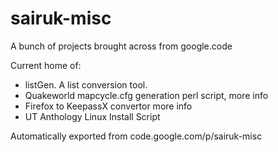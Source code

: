 # sairuk-misc
A bunch of projects brought across from google.code

Current home of:
  * listGen. A list conversion tool.
  * Quakeworld mapcycle.cfg generation perl script, more info
  * Firefox to KeepassX convertor more info
  * UT Anthology Linux Install Script 
  
  
Automatically exported from code.google.com/p/sairuk-misc
